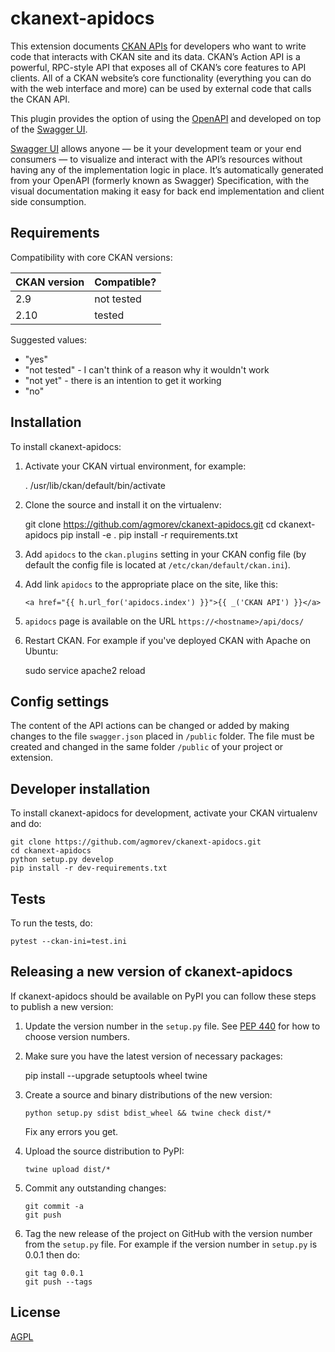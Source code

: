 # ckanext-apidocs

This extension documents [CKAN APIs](https://docs.ckan.org/en/2.10/api/index.html#api-guide) for developers who want to write code that interacts with CKAN site and its data.
CKAN’s Action API is a powerful, RPC-style API that exposes all of CKAN’s core features to API clients. All of a CKAN website’s core functionality (everything you can do with the web interface and more) can be used by external code that calls the CKAN API.

This plugin provides the option of using the [OpenAPI](https://spec.openapis.org/oas/v3.1.0) and developed on top of the [Swagger UI](https://github.com/swagger-api/swagger-ui).

[Swagger UI](https://github.com/swagger-api/swagger-ui) allows anyone — be it your development team or your end consumers — to visualize and interact with the API’s resources without having any of the implementation logic in place. It’s automatically generated from your OpenAPI (formerly known as Swagger) Specification, with the visual documentation making it easy for back end implementation and client side consumption.


## Requirements

Compatibility with core CKAN versions:

| CKAN version    | Compatible?   |
| --------------- | ------------- |
| 2.9             | not tested    |
| 2.10            | tested        |

Suggested values:

* "yes"
* "not tested" - I can't think of a reason why it wouldn't work
* "not yet" - there is an intention to get it working
* "no"


## Installation

To install ckanext-apidocs:

1. Activate your CKAN virtual environment, for example:

     . /usr/lib/ckan/default/bin/activate

2. Clone the source and install it on the virtualenv:

    git clone https://github.com/agmorev/ckanext-apidocs.git
    cd ckanext-apidocs
    pip install -e .
	pip install -r requirements.txt

3. Add `apidocs` to the `ckan.plugins` setting in your CKAN
   config file (by default the config file is located at
   `/etc/ckan/default/ckan.ini`).

4. Add link `apidocs` to the appropriate place on the site, like this:

    ```<a href="{{ h.url_for('apidocs.index') }}">{{ _('CKAN API') }}</a>```

5. `apidocs` page is available on the URL `https://<hostname>/api/docs/`

6. Restart CKAN. For example if you've deployed CKAN with Apache on Ubuntu:

     sudo service apache2 reload


## Config settings

The content of the API actions can be changed or added by making changes to the file `swagger.json` placed in `/public` folder. The file must be created and changed in the same folder `/public` of your project or extension.


## Developer installation

To install ckanext-apidocs for development, activate your CKAN virtualenv and
do:

    git clone https://github.com/agmorev/ckanext-apidocs.git
    cd ckanext-apidocs
    python setup.py develop
    pip install -r dev-requirements.txt


## Tests

To run the tests, do:

    pytest --ckan-ini=test.ini


## Releasing a new version of ckanext-apidocs

If ckanext-apidocs should be available on PyPI you can follow these steps to publish a new version:

1. Update the version number in the `setup.py` file. See [PEP 440](http://legacy.python.org/dev/peps/pep-0440/#public-version-identifiers) for how to choose version numbers.

2. Make sure you have the latest version of necessary packages:

    pip install --upgrade setuptools wheel twine

3. Create a source and binary distributions of the new version:

       python setup.py sdist bdist_wheel && twine check dist/*

   Fix any errors you get.

4. Upload the source distribution to PyPI:

       twine upload dist/*

5. Commit any outstanding changes:

       git commit -a
       git push

6. Tag the new release of the project on GitHub with the version number from
   the `setup.py` file. For example if the version number in `setup.py` is
   0.0.1 then do:

       git tag 0.0.1
       git push --tags

## License

[AGPL](https://www.gnu.org/licenses/agpl-3.0.en.html)
